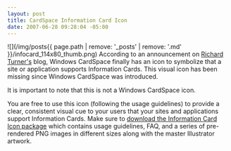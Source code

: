 ```yaml
---
layout: post
title: CardSpace Information Card Icon
date: 2007-06-28 09:28:04 -05:00
---
```


![](/img/posts{{ page.path | remove: '_posts' | remove: '.md' }}/infocard_114x80_thumb.png) According to an announcement on [Richard Turner's](http://blogs.msdn.com/richardt/archive/2007/06/25/announcing-the-information-card-logo.aspx) blog, Windows CardSpace finally has an icon to symbolize that a site or application supports Information Cards. This visual icon has been missing since Windows CardSpace was introduced.

It is important to note that this is not a Windows CardSpace icon.

You are free to use this icon (following the usage guidelines) to provide a clear, consistent visual cue to your users that your sites and applications support Information Cards. Make sure to [download the Information Card Icon package](http://www.microsoft.com/downloads/details.aspx?FamilyID=ce99e033-39a8-4bc5-9014-60ed0b560d0e&displaylang=en) which contains usage guidelines, FAQ, and a series of pre-rendered PNG images in different sizes along with the master Illustrator artwork.
